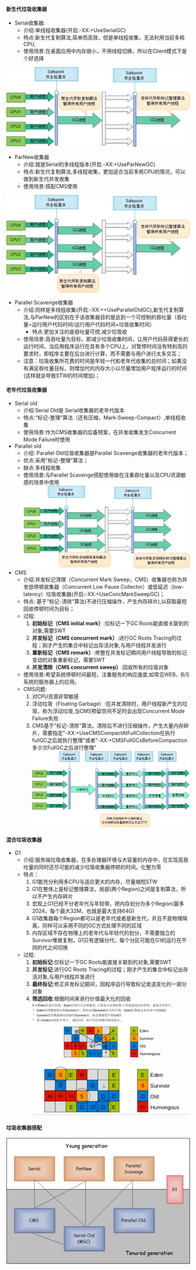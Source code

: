 #### 新生代垃圾收集器
- Serial收集器:
  - 介绍:单线程收集器(开启:-XX:+UseSerialGC)
  - 特点:新生代复制算法,简单而高效，但是单线程收集，无法利用当前多核CPU,
  - 使用场景:在桌面应用中内存很小，不用线程切换，所以在Client模式下是个好选择

![](../../image/serial.jpg)
- ParNew收集器
  - 介绍:就是Serial的多线程版本(开启:-XX:+UseParNewGC)
  - 特点:新生代复制算法,多线程收集，更加适合当前多核CPU的情况，可以做到新生代并发收集
  - 使用场景:搭配CMS使用

![](../../image/parNew.jpg)
- Parallel Scavenge收集器
  - 介绍:同样是多线程收集(开启:-XX:++UseParallelOldGC),新生代复制算法,与ParNew的区别在于该收集器目的是达到一个可控制的吞吐量（吞吐量=运行用户代码时间/运行用户代码时间+垃圾收集时间）
    - 特点:更加关注的是吞吐量可控,减少垃圾收
  - 使用场景:高吞吐量为目标，即减少垃圾收集时间，让用户代码获得更长的运行时间，当应用程序运行在具有多个CPU上，对暂停时间没有特别高的要求时，即程序主要在后台进行计算，而不需要与用户进行太多交互；
  - 注意：垃圾收集所花费的时间是年轻一代和老年代收集的总时间；如果没有满足吞吐量目标，则增加代的内存大小以尽量增加用户程序运行的时间(这样就会导致STW的时间增加)；
#### 老年代垃圾收集器
- Serial old
  - 介绍:Serial Old是 Serial收集器的老年代版本
  - 特点:"标记-整理"算法（还有压缩，Mark-Sweep-Compact）,单线程收集
  - 使用场景:作为CMS收集器的后备预案，在并发收集发生Concurrent Mode Failure时使用
- Parallel  old
  - 介绍: Parallel Old垃圾收集器是Parallel Scavenge收集器的老年代版本；
  - 优点:采用"标记-整理"算法；
  - 缺点:多线程收集
  - 使用场景:与Parallel Scavenge搭配使用做在注重吞吐量以及CPU资源敏感的场景中使用
![](../../image/parallelOld.jpg)
- CMS
  - 介绍:并发标记清理（Concurrent Mark Sweep，CMS）收集器也称为并发低停顿收集器（Concurrent Low Pause Collector）或低延迟（low-latency）垃圾收集器(开启:-XX:+UseConcMarkSweepGC)；
  - 特点: 基于"标记-清除"算法(不进行压缩操作，产生内存碎片),以获取最短回收停顿时间为目标；
  - 过程:
    1. **初始标记（CMS initial mark）**:仅标记一下GC Roots能直接关联到的对象,需要SWT
    2. **并发标记（CMS concurrent mark）**:进行GC Roots Tracing的过程；刚才产生的集合中标记出存活对象,与用户线程并发进行
    3. **重新标记（CMS remark）**:修整在并发标记期间用户线程导致的标记变动的对象重新标记，需要SWT
    4. **并发清除（CMS concurrent sweep）**:回收所有的垃圾对象
  - 使用场景:希望系统停顿时间最短，注重服务的响应速度,如常见WEB、B/S系统的服务器上的应用。
  - CMS问题:
    1. 对CPU资源非常敏感
    2. 浮动垃圾（Floating Garbage）:在并发清除时，用户线程新产生的垃圾，称为浮动垃圾,当CMS预留空间不足时会出现Concurrent Mode Failure失败
    3. CMS基于"标记-清除"算法，清除后不进行压缩操作，产生大量内存碎片，需要指定"-XX:+UseCMSCompactAtFullCollection在执行fullGC之后就执行整理"或者"-XX:+CMSFullGCsBeforeCompaction多少次FullGC之后进行整理"
![](../../image/CMS.jpg)
#### 混合垃圾收集器
- G1
  - 介绍:服务端垃圾收集器，在多处理器环境与大容量的内存中，在实现高吞吐量的同时还尽可能的减少垃圾收集器停顿的时间。化整为零
  - 特点：
    1. G1能充分利用多CPU与适应更大的内存，尽量缩短STW
    2. G1在整体上是标记整理算法，局部(两个Region)之间是复制算法，所以不产生内存碎片
    3. 宏观上G1已经不分老年代与年轻带。把内存划分为多个Region(最多2024，每个最大32M，也就是最大支持64G)
    4. G1收集器每个Region都可以是老年代或者是新生代，并且不是物理隔离，同样可以采用不同的GC方式处理不同的区域
    5. 内存区域不存在物理上的老年代与年轻代的划分，不需要独立的Survivor堆做复制，G1只有逻辑分代，每个分区可能在G1的运行在不同的代之间切换
  - 过程:
    1. **初始标记**:仅标记一下GC Roots能直接关联到的对象,需要SWT
    2. **并发标记**:进行GC Roots Tracing的过程；刚才产生的集合中标记出存活对象,与用户线程并发进行
    3. **最终标记**:修正并发标记期间，因程序运行导致标记发送变化的一部分对象
    4. **筛选回收**:根据时间来进行价值最大化的回收
![](../../image/G1-1.jpg)
![](../../image/G1-2.jpg)
#### 垃圾收集器搭配
![](../../image/搭配.jpg)